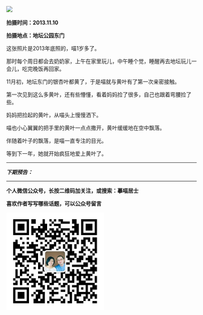 ![](http://upload-images.jianshu.io/upload_images/51001-0ae7e814f6b78351.jpg)

**拍摄时间：2013.11.10**

**拍摄地点：地坛公园东门**

这张照片是2013年底照的，喵1岁多了。

那时每个周日都会去奶奶家，上午在家里玩儿，中午睡个觉，睡醒再去地坛玩儿一会儿，吃完晚饭再回家。

11月初，地坛东门的银杏叶都黄了，于是喵就与黄叶有了第一次亲密接触。

第一次见到这么多黄叶，还有些懵懂，看着妈妈捡了很多，自己也跟着弯腰捡了些。

妈妈把捡起的黄叶，从喵头上慢慢洒下。

喵也小心翼翼的把手里的黄叶一点点撒开，黄叶缓缓地在空中飘落。

伴随着叶子的飘落，是喵一直专注的目光。

等到下一年，她就开始疯狂地爱上黄叶了。

***

***下期预告：***

***


**个人微信公众号，长按二维码加关注，或搜索：摹喵居士**

**喜欢作者写写哪些话题，可以公众号留言**

![](https://github.com/jiluofu/jiluofu.github.com/raw/master/momiaojushi/static/qrcode.jpg)